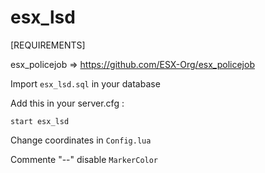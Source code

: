 # esx_lsd

[REQUIREMENTS]

esx_policejob => https://github.com/ESX-Org/esx_policejob


Import ``esx_lsd.sql`` in your database


Add this in your server.cfg :

``start esx_lsd``

Change coordinates in ``Config.lua``

Commente "--" disable ``MarkerColor``
